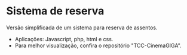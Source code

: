 # Sistema de reserva
Versão simplificada de um sistema para reserva de assentos.
* Aplicações: Javascript, php, html e css.
* Para melhor visualização, confira o repositório "TCC-CinemaGIGA".